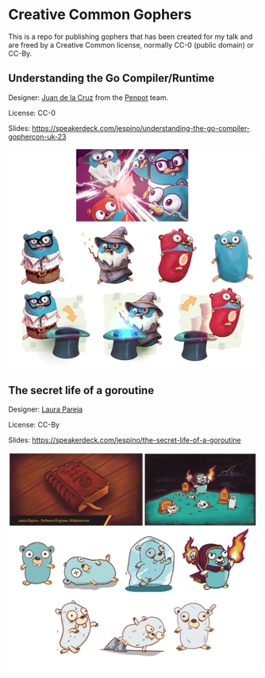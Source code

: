 # Creative Common Gophers

This is a repo for publishing gophers that has been created for my talk and are freed by a Creative Common license, normally CC-0 (public domain) or CC-By.

## Understanding the Go Compiler/Runtime

Designer: [Juan de la Cruz](https://twitter.com/elhombretecla) from the [Penpot](https://penpot.app) team.

License: CC-0

Slides: https://speakerdeck.com/jespino/understanding-the-go-compiler-gophercon-uk-23

[![Collage](https://github.com/jespino/gophers/blob/main/understanding_go_compiler/collage.png?raw=true)](https://github.com/jespino/gophers/tree/main/understanding_go_compiler)

## The secret life of a goroutine

Designer: [Laura Pareja](https://lauraparejart.wixsite.com/laurapareja)

License: CC-By

Slides: https://speakerdeck.com/jespino/the-secret-life-of-a-goroutine

[![Collage](https://github.com/jespino/gophers/blob/main/secret_life_of_goroutine/collage.png?raw=true)](https://github.com/jespino/gophers/tree/main/secret_life_of_goroutine)
